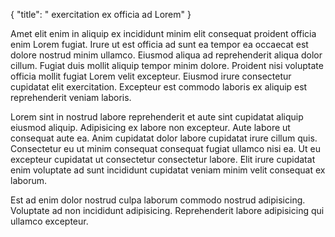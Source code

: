 {
  "title": " exercitation ex officia ad Lorem"
}

Amet elit enim in aliquip ex incididunt minim elit consequat proident officia enim Lorem fugiat. Irure ut est officia ad sunt ea tempor ea occaecat est dolore nostrud minim ullamco. Eiusmod aliqua ad reprehenderit aliqua dolor cillum. Fugiat duis mollit aliquip tempor minim dolore. Proident nisi voluptate officia mollit fugiat Lorem velit excepteur. Eiusmod irure consectetur cupidatat elit exercitation. Excepteur est commodo laboris ex aliquip est reprehenderit veniam laboris.

Lorem sint in nostrud labore reprehenderit et aute sint cupidatat aliquip eiusmod aliquip. Adipisicing ex labore non excepteur. Aute labore ut consequat aute ea. Anim cupidatat dolor labore cupidatat irure cillum quis. Consectetur eu ut minim consequat consequat fugiat ullamco nisi ea. Ut eu excepteur cupidatat ut consectetur consectetur labore. Elit irure cupidatat enim voluptate ad sunt incididunt cupidatat veniam minim velit consequat ex laborum.

Est ad enim dolor nostrud culpa laborum commodo nostrud adipisicing. Voluptate ad non incididunt adipisicing. Reprehenderit labore adipisicing qui ullamco excepteur.